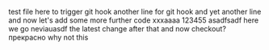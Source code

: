 test file here to trigger git hook
another line for git hook
and yet another line
and now let's add some more
further code
xxxaaaa
123455
asadfsadf
here we go
neviauasdf
the latest change
after that
and now checkout?
прекрасно
why not this
